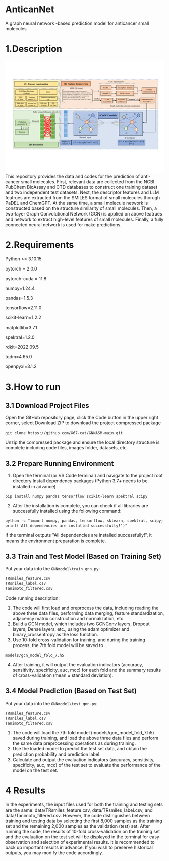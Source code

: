 # AnticanNet
A graph neural network -based prediction model for anticancer small molecules 
# 1.Description
![flowchart](page_1.png)
This repository provides the data and codes for the prediction of anti-cancer small molecules. First, relevant data are collected from the NCBI PubChem BioAssay and CTD databases to construct one training dataset and two independent test datasets.  Next,  the descriptor features and LLM featrues are extracted from the SMILES format of small molecules thorugh PaDEL and ChemGPT. At the same time, a small molecule network is constructed based on the structure similarity of small molecules. Then, a two-layer Graph Convolutional Network (GCN) is applied on above featrues and network to extract high-level features of small molecules. Finally, a fully connected neural network is used for make predictions.
# 2.Requirements
Python >= 3.10.15

pytorch = 2.0.0

pytorch-cuda = 11.8

numpy=1.24.4

pandas=1.5.3

tensorflow=2.11.0

scikit-learn=1.2.2

matplotlib=3.7.1

spektral=1.2.0

rdkit=2022.09.5

tqdm=4.65.0

openpyxl=3.1.2
# 3.How to run
## 3.1 Download Project Files
Open the GitHub repository page, click the Code button in the upper right corner, select Download ZIP to download the project compressed package
```
git clone https://github.com/X67-cat/GNNASM-main.git
```
Unzip the compressed package and ensure the local directory structure is complete including code files, images folder, datasets, etc.
## 3.2 Prepare Running Environment
1. Open the terminal (or VS Code terminal) and navigate to the project root directory
Install dependency packages (Python 3.7+ needs to be installed in advance)
```
pip install numpy pandas tensorflow scikit-learn spektral scipy
```
2. After the installation is complete, you can check if all libraries are successfully installed using the following command:
```
python -c "import numpy, pandas, tensorflow, sklearn, spektral, scipy; print('All dependencies are installed successfully!')"
```
If the terminal outputs "All dependencies are installed successfully!", it means the environment preparation is complete.
## 3.3 Train and Test Model (Based on Training Set)
Put your data into the ```GNNmodel\train_gnn.py```:
```
TRsmiles_feature.csv
TRsniles_label.csv
Tanimoto_filtered.csv
```
Code running description:
1. The code will first load and preprocess the data, including reading the above three data files, performing data merging, feature standardization, adjacency matrix construction and normalization, etc.
2. Build a GCN model, which includes two GCNConv layers, Dropout layers, Dense layers, etc., using the adam optimizer and binary_crossentropy as the loss function.
3. Use 10-fold cross-validation for training, and during the training process, the 7th fold model will be saved to 
```
models/gcn_model_fold_7.h5
```
4. After training, it will output the evaluation indicators (accuracy, sensitivity, specificity, auc, mcc) for each fold and the summary results of cross-validation (mean ± standard deviation).
## 3.4 Model Prediction (Based on Test Set) 
Put your data into the ```GNNmodel\test_gnn.py```:
```
TRsmiles_feature.csv
TRsniles_label.csv
Tanimoto_filtered.csv
```
1. The code will load the 7th fold model (models/gcn_model_fold_7.h5) saved during training, and load the above three data files and perform the same data preprocessing operations as during training.
2. Use the loaded model to predict the test set data, and obtain the prediction probability and prediction label.
3. Calculate and output the evaluation indicators (accuracy, sensitivity, specificity, auc, mcc) of the test set to evaluate the performance of the model on the test set.
# 4 Results 
In the experiments, the input files used for both the training and testing sets are the same: data/TRsmiles_feature.csv, data/TRsmiles_label.csv, and data/Tanimoto_filtered.csv. However, the code distinguishes between training and testing data by selecting the first 8,000 samples as the training set and the remaining 2,000 samples as the validation (test) set. After running the code, the results of 10-fold cross-validation on the training set and the evaluation on the test set will be displayed in the terminal for easy observation and selection of experimental results. It is recommended to back up important results in advance. If you wish to preserve historical outputs, you may modify the code accordingly.
